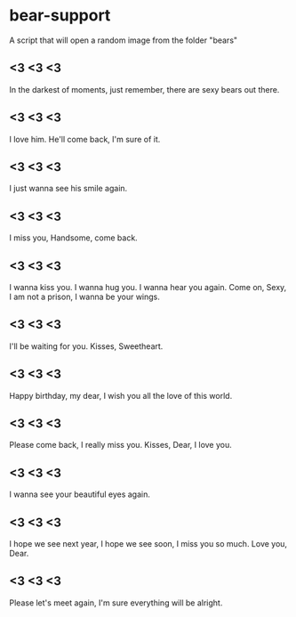 # bear-support

A script that will open a random image from the folder "bears"

## <3 <3 <3

In the darkest of moments, just remember, there are sexy bears out there.

## <3 <3 <3

I love him. He'll come back, I'm sure of it.

## <3 <3 <3

I just wanna see his smile again.

## <3 <3 <3

I miss you, Handsome, come back.

## <3 <3 <3

I wanna kiss you. I wanna hug you. I wanna hear you again. Come on, Sexy, I am not a prison, I wanna be your wings.

## <3 <3 <3

I'll be waiting for you. Kisses, Sweetheart.

## <3 <3 <3

Happy birthday, my dear, I wish you all the love of this world.

## <3 <3 <3

Please come back, I really miss you. Kisses, Dear, I love you.

## <3 <3 <3

I wanna see your beautiful eyes again.

## <3 <3 <3

I hope we see next year, I hope we see soon, I miss you so much. Love you, Dear.

## <3 <3 <3

Please let's meet again, I'm sure everything will be alright.
